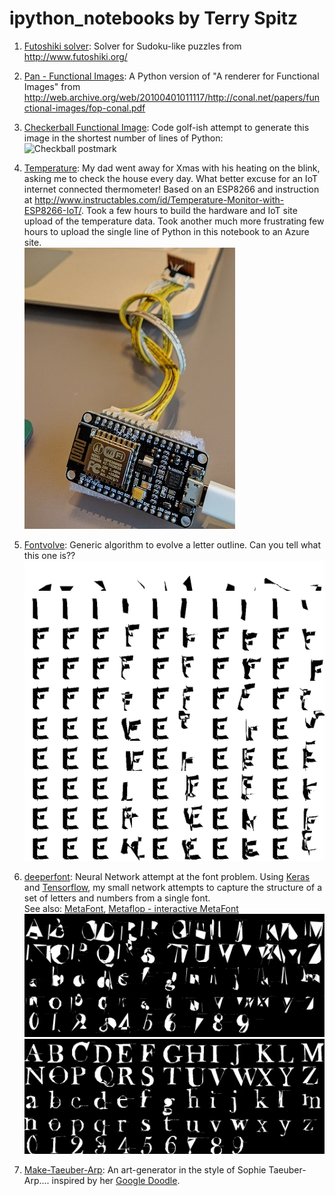 # ipython_notebooks by Terry Spitz

1. [Futoshiki solver](http://nbviewer.jupyter.org/github/terryspitz/ipython_notebooks/blob/master/Futoshiki.ipynb): Solver for Sudoku-like puzzles from http://www.futoshiki.org/ 

2. [Pan - Functional Images](http://nbviewer.jupyter.org/github/terryspitz/ipython_notebooks/blob/master//Pan%20-%20Functional%20Images.ipynb): A Python version of "A renderer for Functional Images" from  http://web.archive.org/web/20100401011117/http://conal.net/papers/functional-images/fop-conal.pdf 

3. [Checkerball Functional Image](http://nbviewer.jupyter.org/github/terryspitz/ipython_notebooks/blob/master/Checkerball%20Functional%20Image.ipynb): Code golf-ish attempt to generate this image in the shortest number of lines of Python:  
   ![Checkball postmark](http://nbviewer.jupyter.org/github/terryspitz/ipython_notebooks/blob/master/checkerBall%20postmark.jpg)

4. [Temperature](http://nbviewer.jupyter.org/github/terryspitz/ipython_notebooks/blob/master/Temperature.ipynb): My dad went away for Xmas with his heating on the blink, asking me to check the house every day.  What better excuse for an IoT internet connected thermometer!  Based on an ESP8266 and instruction at http://www.instructables.com/id/Temperature-Monitor-with-ESP8266-IoT/.  Took a few hours to build the hardware and IoT site upload of the temperature data.  Took another much more frustrating few hours to upload the single line of Python in this notebook to an Azure site.  
   ![IoT](IoT.jpg)

5. [Fontvolve](http://nbviewer.jupyter.org/github/terryspitz/ipython_notebooks/blob/master/fontvolve.ipynb): Generic algorithm to evolve a letter outline.  Can you tell what this one is??  
   ![E](fontvolve/fontE.png)

6. [deeperfont](http://nbviewer.jupyter.org/github/terryspitz/ipython_notebooks/blob/master/deeperfont.ipynb): Neural Network attempt at the font problem.  Using [Keras](https://keras.io/) and [Tensorflow](https://www.tensorflow.org/), my small network attempts to capture the structure of a set of letters and numbers from a single font.  
See also: [MetaFont](https://en.wikipedia.org/wiki/Metafont), [Metaflop - interactive MetaFont](http://www.metaflop.com/modulator)
  ![deeper](deeper/deep1.png)
  ![deeper](deeper/deep100.png)

7. [Make-Taeuber-Arp](http://nbviewer.jupyter.org/github/terryspitz/ipython_notebooks/blob/master/Make-Taeuber-Arp.ipynb): An art-generator in the style of Sophie Taeuber-Arp.... inspired by her [Google Doodle](https://www.google.com/doodles/sophie-taeuber-arps-127th-birthday).